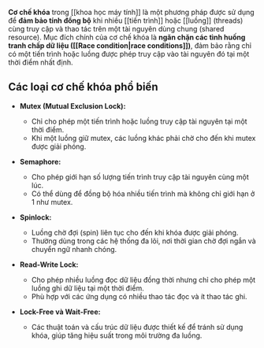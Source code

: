 **Cơ chế khóa** trong [[khoa học máy tính]] là một phương pháp được sử dụng để **đảm bảo tính đồng bộ** khi nhiều [[tiến trình]] hoặc [[luồng]] (threads) cùng truy cập và thao tác trên một tài nguyên dùng chung (shared resource). Mục đích chính của cơ chế khóa là **ngăn chặn các tình huống tranh chấp dữ liệu ([[Race condition|race conditions]])**, đảm bảo rằng chỉ có một tiến trình hoặc luồng được phép truy cập vào tài nguyên đó tại một thời điểm nhất định.

## **Các loại cơ chế khóa phổ biến**

- **Mutex (Mutual Exclusion Lock):**
    
    - Chỉ cho phép một tiến trình hoặc luồng truy cập tài nguyên tại một thời điểm.
    - Khi một luồng giữ mutex, các luồng khác phải chờ cho đến khi mutex được giải phóng.
- **Semaphore:**
    
    - Cho phép giới hạn số lượng tiến trình truy cập tài nguyên cùng một lúc.
    - Có thể dùng để đồng bộ hóa nhiều tiến trình mà không chỉ giới hạn ở 1 như mutex.
- **Spinlock:**
    
    - Luồng chờ đợi (spin) liên tục cho đến khi khóa được giải phóng.
    - Thường dùng trong các hệ thống đa lõi, nơi thời gian chờ đợi ngắn và chuyển ngữ nhanh chóng.
- **Read-Write Lock:**
    
    - Cho phép nhiều luồng đọc dữ liệu đồng thời nhưng chỉ cho phép một luồng ghi dữ liệu tại một thời điểm.
    - Phù hợp với các ứng dụng có nhiều thao tác đọc và ít thao tác ghi.
- **Lock-Free và Wait-Free:**
    
    - Các thuật toán và cấu trúc dữ liệu được thiết kế để tránh sử dụng khóa, giúp tăng hiệu suất trong môi trường đa luồng.